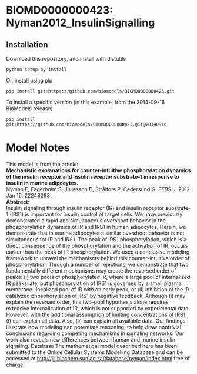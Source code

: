 # BIOMD0000000423: Nyman2012_InsulinSignalling

## Installation

Download this repository, and install with distutils

`python setup.py install`

Or, install using pip

`pip install git+https://github.com/biomodels/BIOMD0000000423.git`

To install a specific version (in this example, from the 2014-09-16 BioModels release)

`pip install git+https://github.com/biomodels/BIOMD0000000423.git@20140916`


# Model Notes


This model is from the article:  
**Mechanistic explanations for counter-intuitive phosphorylation dynamics of the insulin receptor and insulin receptor substrate-1 in response to insulin in murine adipocytes.**   
Nyman E, Fagerholm S, Jullesson D, Strålfors P, Cedersund G. _FEBS J._ 2012
Jan 16. [22248283](http://www.ncbi.nlm.nih.gov/pubmed/22248283) ,  
**Abstract:**   
Insulin signaling through insulin receptor (IR) and insulin receptor
substrate-1 (IRS1) is important for insulin control of target cells. We have
previously demonstrated a rapid and simultaneous overshoot behavior in the
phosphorylation dynamics of IR and IRS1 in human adipocytes. Herein, we
demonstrate that in murine adipocytes a similar overshoot behavior is not
simultaneous for IR and IRS1. The peak of IRS1 phosphorylation, which is a
direct consequence of the phosphorylation and the activation of IR, occurs
earlier than the peak of IR phosphorylation. We used a conclusive modeling
framework to unravel the mechanisms behind this counter-intuitive order of
phosphorylation. Through a number of rejections, we demonstrate that two
fundamentally different mechanisms may create the reversed order of peaks: (i)
two pools of phosphorylated IR, where a large pool of internalized IR peaks
late, but phosphorylation of IRS1 is governed by a small plasma membrane-
localized pool of IR with an early peak, or (ii) inhibition of the IR-
catalyzed phosphorylation of IRS1 by negative feedback. Although (i) may
explain the reversed order, this two-pool hypothesis alone requires extensive
internalization of IR, which is not supported by experimental data. However,
with the additional assumption of limiting concentrations of IRS1, (i) can
explain all data. Also, (ii) can explain all available data. Our findings
illustrate how modeling can potentiate reasoning, to help draw nontrivial
conclusions regarding competing mechanisms in signaling networks. Our work
also reveals new differences between human and murine insulin signaling.
Database The mathematical model described here has been submitted to the
Online Cellular Systems Modelling Database and can be accessed at
http://jjj.biochem.sun.ac.za/database/nyman/index.html free of charge.


